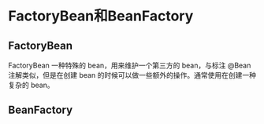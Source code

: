 # FactoryBean和BeanFactory

## FactoryBean

FactoryBean 一种特殊的 bean，用来维护一个第三方的 bean，与标注  @Bean 注解类似，但是在创建 bean 的时候可以做一些额外的操作。通常使用在创建一种复杂的 bean。

## BeanFactory

